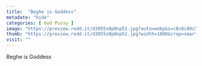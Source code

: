 ```yaml
---
title:  "Beghe is Goddess"
metadate: "hide"
categories: [ God Pussy ]
image: "https://preview.redd.it/d3055s0p0np51.jpg?auto=webp&s=c8c8c80c5bb5b4fca8478cb38a70174f61c2ab5d"
thumb: "https://preview.redd.it/d3055s0p0np51.jpg?width=1080&crop=smart&auto=webp&s=342a5836c218e4a7be7d39211f8f1a3400f57bcd"
visit: ""
---
```

Beghe is Goddess

